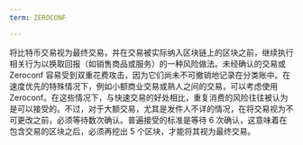 ```yaml
---
term: ZEROCONF

---
```

将比特币交易视为最终交易，并在交易被实际纳入区块链上的区块之前，继续执行相关行为以换取回报（如销售商品或服务）的一种风险做法。未经确认的交易或 Zeroconf 容易受到双重花费攻击，因为它们尚未不可撤销地记录在分类账中。在速度优先的特殊情况下，例如小额商业交易或熟人之间的交易，可以考虑使用 Zeroconf。在这些情况下，与快速交易的好处相比，重复消费的风险往往被认为是可以接受的。不过，对于大额交易，尤其是发件人不详的情况，在将交易视为不可更改之前，必须等待数次确认。普遍接受的标准是等待 6 次确认，这意味着在包含交易的区块之后，必须再挖出 5 个区块，才能将其视为最终交易。